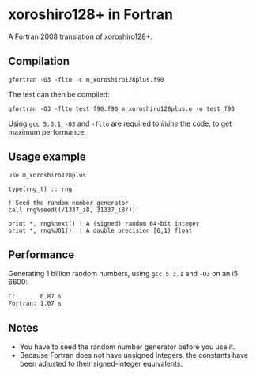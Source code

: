 # xoroshiro128+ in Fortran

A Fortran 2008 translation of [xoroshiro128+](http://xoroshiro.di.unimi.it/).

## Compilation

    gfortran -O3 -flto -c m_xoroshiro128plus.f90

The test can then be compiled:

    gfortran -O3 -flto test_f90.f90 m_xoroshiro128plus.o -o test_f90

Using `gcc 5.3.1`, `-O3` and `-flto` are required to *inline* the code, to get
maximum performance.

## Usage example

    use m_xoroshiro128plus

    type(rng_t) :: rng

    ! Seed the random number generator
    call rng%seed((/1337_i8, 31337_i8/))

    print *, rng%next() ! A (signed) random 64-bit integer
    print *, rng%U01()  ! A double precision [0,1) float

## Performance

Generating 1 billion random numbers, using `gcc 5.3.1` and `-O3` on an i5 6600:

    C:       0.87 s
    Fortran: 1.07 s

## Notes

* You have to seed the random number generator before you use it.
* Because Fortran does not have unsigned integers, the constants have been
  adjusted to their signed-integer equivalents.
